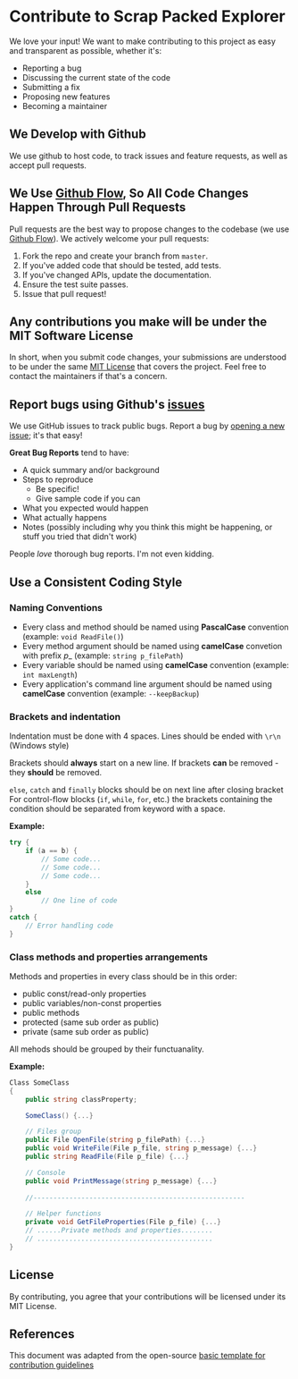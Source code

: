 Contribute to Scrap Packed Explorer
=====================
We love your input! We want to make contributing to this project as easy and transparent as possible, whether it's:

- Reporting a bug
- Discussing the current state of the code
- Submitting a fix
- Proposing new features
- Becoming a maintainer

## We Develop with Github
We use github to host code, to track issues and feature requests, as well as accept pull requests.

## We Use [Github Flow][githubflow], So All Code Changes Happen Through Pull Requests
Pull requests are the best way to propose changes to the codebase (we use [Github Flow][githubflow]). We actively welcome your pull requests:

1. Fork the repo and create your branch from `master`.
2. If you've added code that should be tested, add tests.
3. If you've changed APIs, update the documentation.
4. Ensure the test suite passes.
5. Issue that pull request!

## Any contributions you make will be under the MIT Software License
In short, when you submit code changes, your submissions are understood to be under the same [MIT License](http://choosealicense.com/licenses/mit/) that covers the project. Feel free to contact the maintainers if that's a concern.

## Report bugs using Github's [issues](https://github.com/romibi/Scrap-Packed-Explorer/issues)
We use GitHub issues to track public bugs. Report a bug by [opening a new issue](https://github.com/romibi/Scrap-Packed-Explorer/issues/new); it's that easy!

**Great Bug Reports** tend to have:

- A quick summary and/or background
- Steps to reproduce
  - Be specific!
  - Give sample code if you can
- What you expected would happen
- What actually happens
- Notes (possibly including why you think this might be happening, or stuff you tried that didn't work)

People *love* thorough bug reports. I'm not even kidding.

## Use a Consistent Coding Style

### Naming Conventions
* Every class and method should be named using **PascalCase** convention (example: `void ReadFile()`)
* Every method argument should be named using **camelCase** convetion with prefix _p__ (example: `string p_filePath`)
* Every variable should be named using **camelCase** convention (example: `int maxLength`)
* Every application's command line argument should be named using **camelCase** convention (example: `--keepBackup`)
<!-- TODO: change args to kebab-case? (--keep-backup) -->

### Brackets and indentation
Indentation must be done with 4 spaces. Lines should be ended with `\r\n` (Windows style)

Brackets should **always** start on a new line. If brackets **can** be removed - they **should** be removed.

`else`, `catch` and `finally` blocks should be on next line after closing bracket
For control-flow blocks (`if`, `while`, `for`, etc.) the brackets containing the condition should be separated from keyword with a space.

**Example:**
```c#
try {
    if (a == b) {
        // Some code...
        // Some code...
        // Some code...
    }
    else
        // One line of code
}
catch {
    // Error handling code
}
```

### Class methods and properties arrangements
Methods and properties in every class should be in this order:

- public const/read-only properties
- public variables/non-const properties
- public methods
- protected (same sub order as public)
- private (same sub order as public)

All mehods should be grouped by their functuanality. 
<!-- TODO: XML documentation? -->

**Example:**
```c#
Class SomeClass
{
    public string classProperty;

    SomeClass() {...}

    // Files group
    public File OpenFile(string p_filePath) {...}
    public void WriteFile(File p_file, string p_message) {...}
    public string ReadFile(File p_file) {...}

    // Console
    public void PrintMessage(string p_message) {...}
    
    //-----------------------------------------------------

    // Helper functions
    private void GetFileProperties(File p_file) {...}
    // ......Private methods and properties........
    // ............................................
}
```

## License
By contributing, you agree that your contributions will be licensed under its MIT License.

## References
This document was adapted from the open-source [basic template for contribution guidelines](https://gist.github.com/briandk/3d2e8b3ec8daf5a27a62)

[githubflow]: https://docs.github.com/en/get-started/quickstart/github-flow